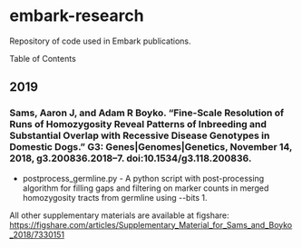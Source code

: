 # embark-research
Repository of code used in Embark publications.



Table of Contents
## 2019
### Sams, Aaron J, and Adam R Boyko. “Fine-Scale Resolution of Runs of Homozygosity Reveal Patterns of Inbreeding and Substantial Overlap with Recessive Disease Genotypes in Domestic Dogs.” G3: Genes|Genomes|Genetics, November 14, 2018, g3.200836.2018–7. doi:10.1534/g3.118.200836.

* postprocess_germline.py - A python script with post-processing algorithm for filling gaps and filtering on marker counts in merged homozygosity tracts from germline using --bits 1.

All other supplementary materials are available at figshare: https://figshare.com/articles/Supplementary_Material_for_Sams_and_Boyko_2018/7330151
